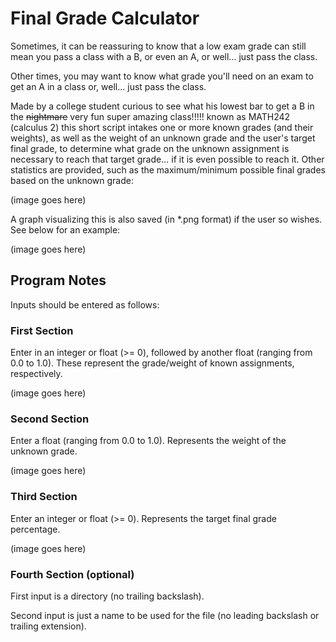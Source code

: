 # Final Grade Calculator
Sometimes, it can be reassuring to know that a low exam grade can still mean you pass a class with a B, or even an A, or well... just pass the class.

Other times, you may want to know what grade you'll need on an exam to get an A in a class or, well... just pass the class.

Made by a college student curious to see what his lowest bar to get a B in the ~~nightmare~~ very fun super amazing class!!!!! known as MATH242 (calculus 2) this short script intakes one or more known grades (and their weights), as well as the weight of an unknown grade and the user's target final grade, to determine what grade on the unknown assignment is necessary to reach that target grade... if it is even possible to reach it. Other statistics are provided, such as the maximum/minimum possible final grades based on the unknown grade:

(image goes here)

A graph visualizing this is also saved (in *.png format) if the user so wishes. See below for an example:

(image goes here)

## Program Notes
Inputs should be entered as follows:

### First Section
Enter in an integer or float (>= 0), followed by another float (ranging from 0.0 to 1.0). These represent the grade/weight of known assignments, respectively.

(image goes here)

### Second Section
Enter a float (ranging from 0.0 to 1.0). Represents the weight of the unknown grade.

(image goes here)

### Third Section
Enter an integer or float (>= 0). Represents the target final grade percentage.

(image goes here)

### Fourth Section (optional)
First input is a directory (no trailing backslash).

Second input is just a name to be used for the file (no leading backslash or trailing extension).
